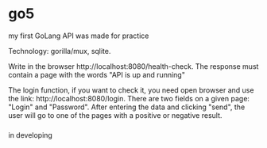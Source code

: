 # go5

my first GoLang API was made for practice

Technology: gorilla/mux, sqlite.

Write in the browser http://localhost:8080/health-check. The response must contain a page with the words "API is up and running"

The login function, if you want to check it, you need open browser and use the link: http://localhost:8080/login. 
There are two fields on a given page: "Login" and "Password". 
After entering the data and clicking "send", the user will go to one of the pages with a positive or negative result.
###

in developing
